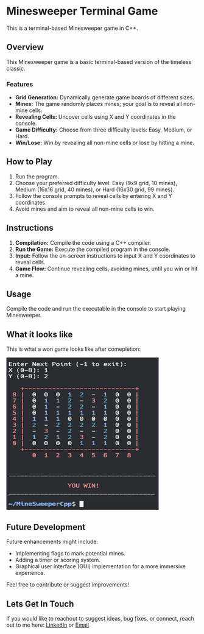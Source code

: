 # Minesweeper Terminal Game

This  is a terminal-based Minesweeper game in C++.

## Overview

This Minesweeper game is a basic terminal-based version of the timeless classic.

### Features

- **Grid Generation:** Dynamically generate game boards of different sizes.
- **Mines:** The game randomly places mines; your goal is to reveal all non-mine cells.
- **Revealing Cells:** Uncover cells using X and Y coordinates in the console.
- **Game Difficulty:** Choose from three difficulty levels: Easy, Medium, or Hard.
- **Win/Lose:** Win by revealing all non-mine cells or lose by hitting a mine.

## How to Play

1. Run the program.
2. Choose your preferred difficulty level: Easy (9x9 grid, 10 mines), Medium (16x16 grid, 40 mines), or Hard (16x30 grid, 99 mines).
3. Follow the console prompts to reveal cells by entering X and Y coordinates.
4. Avoid mines and aim to reveal all non-mine cells to win.

## Instructions

1. **Compilation:** Compile the code using a C++ compiler.
2. **Run the Game:** Execute the compiled program in the console.
3. **Input:** Follow the on-screen instructions to input X and Y coordinates to reveal cells.
4. **Game Flow:** Continue revealing cells, avoiding mines, until you win or hit a mine.

## Usage

Compile the code and run the executable in the console to start playing Minesweeper.

## What it looks like

This is what a won game looks like after comepletion:

<img src="https://github.com/AndyNichol3/MineSweeperCpp/blob/main/userWin.png" alt="completed game" width="400" height="400">

## Future Development

Future enhancements might include:

- Implementing flags to mark potential mines.
- Adding a timer or scoring system.
- Graphical user interface (GUI) implementation for a more immersive experience.

Feel free to contribute or suggest improvements!

## Lets Get In Touch

If you would like to reachout to suggest ideas, bug fixes, or connect, reach out to me here: 
[LinkedIn](https://www.linkedin.com/in/connectandrewnicholson) or [Email](mailto:andrewtodnicholson@gmail.com)

